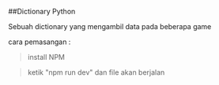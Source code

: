 ##Dictionary Python

Sebuah dictionary yang mengambil data pada beberapa game

cara pemasangan : 
> install NPM 

> ketik "npm run dev" dan file akan berjalan